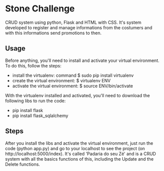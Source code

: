 # Stone Challenge
CRUD system using python, Flask and HTML with CSS. 
It's system developed to register and manage informations from the costumers and with this informations send promotions to then.


## Usage
Before anything, you'll need to install and activate your virtual environment. To do this, follow the steps:
- install the virtualenv: command $ sudo pip install virtualenv
- create the virtual environment: $ virtualenv ENV
- activate the virtual environment: $ source ENV/bin/activate

With the virtualenv installed and activated, you'll need to download the following libs to run the code:
- pip install flask
- pip install flask_sqlalchemy

## Steps
After you install the libs and activate the virtual environment, just run the code (python app.py) and go to your localhost to see the project (on http://localhost:5000/index). It's called 'Padaria do seu Zé' and is a CRUD system with all the basics functions of this, including the Update and the Delete functions.
